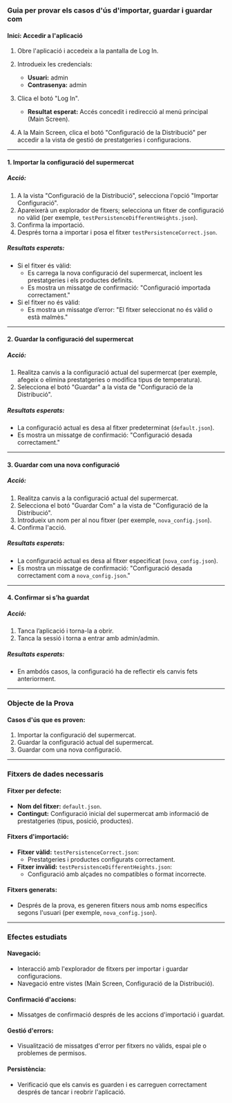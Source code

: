 ### Guia per provar els casos d'ús d'importar, guardar i guardar com

#### **Inici: Accedir a l'aplicació**

1. Obre l'aplicació i accedeix a la pantalla de Log In.
2. Introdueix les credencials:
   - **Usuari:** admin
   - **Contrasenya:** admin
3. Clica el botó "Log In".

   - **Resultat esperat:** Accés concedit i redirecció al menú principal (Main Screen).

4. A la Main Screen, clica el botó "Configuració de la Distribució" per accedir a la vista de gestió de prestatgeries i configuracions.

---

#### **1. Importar la configuració del supermercat**

##### Acció:

1. A la vista "Configuració de la Distribució", selecciona l'opció "Importar Configuració".
2. Apareixerà un explorador de fitxers; selecciona un fitxer de configuració no vàlid (per exemple, `testPersistenceDifferentHeights.json`).
3. Confirma la importació.
4. Després torna a importar i posa el fitxer `testPersistenceCorrect.json`.

##### Resultats esperats:

- Si el fitxer és vàlid:
  - Es carrega la nova configuració del supermercat, incloent les prestatgeries i els productes definits.
  - Es mostra un missatge de confirmació: "Configuració importada correctament."
- Si el fitxer no és vàlid:
  - Es mostra un missatge d’error: "El fitxer seleccionat no és vàlid o està malmès."

---

#### **2. Guardar la configuració del supermercat**

##### Acció:

1. Realitza canvis a la configuració actual del supermercat (per exemple, afegeix o elimina prestatgeries o modifica tipus de temperatura).
2. Selecciona el botó "Guardar" a la vista de "Configuració de la Distribució".

##### Resultats esperats:

- La configuració actual es desa al fitxer predeterminat (`default.json`).
- Es mostra un missatge de confirmació: "Configuració desada correctament."

---

#### **3. Guardar com una nova configuració**

##### Acció:

1. Realitza canvis a la configuració actual del supermercat.
2. Selecciona el botó "Guardar Com" a la vista de "Configuració de la Distribució".
3. Introdueix un nom per al nou fitxer (per exemple, `nova_config.json`).
4. Confirma l'acció.

##### Resultats esperats:

- La configuració actual es desa al fitxer especificat (`nova_config.json`).
- Es mostra un missatge de confirmació: "Configuració desada correctament com a `nova_config.json`."

---

#### **4. Confirmar si s’ha guardat**

##### Acció:

1. Tanca l’aplicació i torna-la a obrir.
2. Tanca la sessió i torna a entrar amb admin/admin.

##### Resultats esperats:

- En ambdós casos, la configuració ha de reflectir els canvis fets anteriorment.

---

### Objecte de la Prova

#### **Casos d'ús que es proven:**

1. Importar la configuració del supermercat.
2. Guardar la configuració actual del supermercat.
3. Guardar com una nova configuració.

---

### Fitxers de dades necessaris

#### **Fitxer per defecte:**

- **Nom del fitxer:** `default.json`.
- **Contingut:** Configuració inicial del supermercat amb informació de prestatgeries (tipus, posició, productes).

#### **Fitxers d'importació:**

- **Fitxer vàlid:** `testPersistenceCorrect.json`:
  - Prestatgeries i productes configurats correctament.
- **Fitxer invàlid:** `testPersistenceDifferentHeights.json`:
  - Configuració amb alçades no compatibles o format incorrecte.

#### **Fitxers generats:**

- Després de la prova, es generen fitxers nous amb noms específics segons l'usuari (per exemple, `nova_config.json`).

---

### Efectes estudiats

#### **Navegació:**

- Interacció amb l'explorador de fitxers per importar i guardar configuracions.
- Navegació entre vistes (Main Screen, Configuració de la Distribució).

#### **Confirmació d'accions:**

- Missatges de confirmació després de les accions d'importació i guardat.

#### **Gestió d'errors:**

- Visualització de missatges d'error per fitxers no vàlids, espai ple o problemes de permisos.

#### **Persistència:**

- Verificació que els canvis es guarden i es carreguen correctament després de tancar i reobrir l'aplicació.
